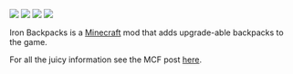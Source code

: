 ![](https://github.com/gr8pefish/IronBackpacks/tree/master-1.7.10/src/main/resources/assets/ironbackpacks/textures/items/backpack_basic.png) ![](https://github.com/gr8pefish/IronBackpackstree/master-1.7.10/src/main/resources/assets/ironbackpacks/textures/items/backpack_iron.png) ![](https://github.com/gr8pefish/IronBackpacks/tree/master-1.7.10/src/main/resources/assets/ironbackpacks/textures/items/backpack_gold.png) ![](https://github.com/gr8pefish/IronBackpacks/tree/master-1.7.10/src/main/resources/assets/ironbackpacks/textures/items/backpack_diamond.png)

Iron Backpacks is a [Minecraft](https://minecraft.net/) mod that adds upgrade-able backpacks to the game.

For all the juicy information see the MCF post [here](http://www.minecraftforum.net/forums/mapping-and-modding/minecraft-mods/2331340-iron-backpacks).






